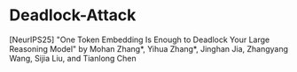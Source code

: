 # Deadlock-Attack
[NeurIPS25] "One Token Embedding Is Enough to Deadlock Your Large Reasoning Model" by Mohan Zhang*, Yihua Zhang*, Jinghan Jia, Zhangyang Wang, Sijia Liu, and Tianlong Chen
